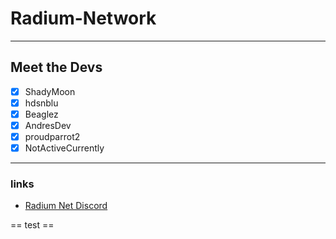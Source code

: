 # Radium-Network
***
## Meet the Devs
- [x] ShadyMoon
- [x] hdsnblu
- [x] Beaglez
- [x] AndresDev
- [x] proudparrot2
- [x] NotActiveCurrently
***
### links
- [Radium Net Discord](https://dsc.gg/RadiumNetwork)


== test ==
